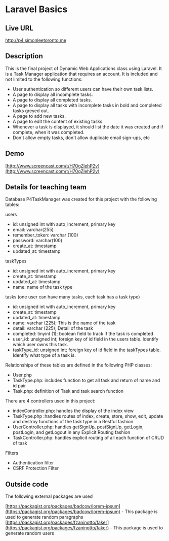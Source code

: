 # Laravel Basics

## Live URL
<http://p4.simonleetoronto.me>

## Description
This is the final project of Dynamic Web Applications class using Laravel.
It is a Task Manager application that requires an account. It is included and not limited to the following functions:

- User authentication so different users can have their own task lists.
- A page to display all incomplete tasks.
- A page to display all completed tasks.
- A page to display all tasks with incomplete tasks in bold and completed tasks greyed out.
- A page to add new tasks.
- A page to edit the content of existing tasks.
- Whenever a task is displayed, it should list the date it was created and if complete, when it was completed.
- Don't allow empty tasks, don't allow duplicate email sign-ups, etc

## Demo

[http://www.screencast.com/t/H70gZlehP2v](http://www.screencast.com/t/H70gZlehP2v)


## Details for teaching team

Database P4TaskManager was created for this project with the following tables:

users
- id: unsigned int with auto_increment, primary key
- email:  varchar(255) 
- remember_token: varchar (100) 
- password: varchar(100)
- create_at: timestamp
- updated_at: timestamp 

taskTypes
- id: unsigned int with auto_increment, primary key
- create_at: timestamp
- updated_at: timestamp 
- name: name of the task type

tasks (one user can have many tasks, each task has a task type)
- id: unsigned int with auto_increment, primary key
- create_at: timestamp
- updated_at: timestamp 
- name: varchar (225); This is the name of the task 
- detail: varchar (225); Detail of the task
- completed: tinyint (1); boolean field to track if the task is completed
- user_id: unsigned int; foreign key of id field in the users table.  Identify which user owns this task. 
- taskType_id: unsigned int; foreign key of id field in the taskTypes table.  Identify what type of a task is. 

Relationships of these tables are defined in the following PHP classes:
- User.php
- TaskType.php: includes function to get all task and return of name and id pair
- Task.php: definition of Task and task search function

There are 4 controllers used in this project:
- indexController.php: handles the display of the index view
- TaskType.php :handles routes of index, create, store, show, edit, update and destroy functions of the task type in a Restful fashion
- UserController.php: handles getSignUp, postSignUp, getLogin, postLogin, and getLogout in any Explicit Routing fashion
- TaskController.php: handles explicit routing of all each function of CRUD of task 

Filters
- Authentication filter 
- CSRF Protection Filter


## Outside code
The following external packages are used

[https://packagist.org/packages/badcow/lorem-ipsum](https://packagist.org/packages/badcow/lorem-ipsum)  - This package is used to generate random paragraphs 
[https://packagist.org/packages/fzaninotto/faker](https://packagist.org/packages/fzaninotto/faker) - This package is used to generate random users
